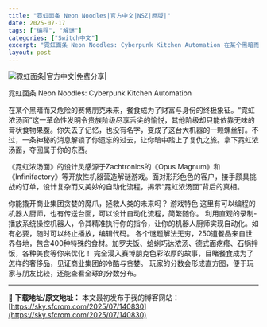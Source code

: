 ```yaml
---
title: "霓虹面条 Neon Noodles|官方中文|NSZ|原版|"
date: 2025-07-17
tags: ["编程", "解谜"]
categories: ["Switch中文"]
excerpt: "霓虹面条 Neon Noodles: Cyberpunk Kitchen Automation 在某个黑暗而又危险的赛博朋克未来，餐食成为了财富与身份的终极象征。“霓虹浓汤面”这一革命性发明令贵族阶级尽享舌尖的愉悦，其他阶级却只能依靠无味的膏状食物果腹。你失去了记忆，也没有名字，变成了这台大机器的一&hellip;"
layout: post
---
```


<img class="aligncenter" src="https://media.st.dl.eccdnx.com/steam/apps/990900/capsule_616x353.jpg?t=1691192264" alt="霓虹面条|官方中文|免费分享|" />

霓虹面条 Neon Noodles: Cyberpunk Kitchen Automation

在某个黑暗而又危险的赛博朋克未来，餐食成为了财富与身份的终极象征。“霓虹浓汤面”这一革命性发明令贵族阶级尽享舌尖的愉悦，其他阶级却只能依靠无味的膏状食物果腹。你失去了记忆，也没有名字，变成了这台大机器的一颗螺丝钉。不过，一条神秘的消息解锁了你遗忘的过去，让你暗中踏上了复仇之旅。拿下霓虹浓汤面，夺回属于你的东西。

《霓虹浓汤面》的设计灵感源于Zachtronics的《Opus Magnum》和《Infinifactory》等开放性机器营造解谜游戏。面对形形色色的客户，接手颇具挑战的订单，设计复杂而又美妙的自动化流程，揭示“霓虹浓汤面”背后的真相。

你能撬开商业集团贪婪的魔爪，拯救人类的未来吗？
游戏特色
这里有可以编程的机器人厨师，也有传送台面，可以设计自动化流程，简繁随你。
利用直观的录制-播放系统操控机器人，令其精准执行你的指令，让你的机器人厨师实现自动化。如有必要，随时可以终止播放，编辑代码。
各个谜题解法无穷，250道餐品来自世界各地，包含400种特殊的食材。加罗夫饭、蛤蜊巧达浓汤、德式面疙瘩、石锅拌饭，各种美食等你来优化！
完全浸入赛博朋克色彩浓厚的故事，目睹餐食成为了怎样的奢侈品，见证商业集团的冷酷与贪婪。
玩家的分数会形成直方图，便于玩家与朋友比较，还能查看全球的分数分布。

---
📖 **下载地址/原文地址：** 本文最初发布于我的博客网站：[https://sky.sfcrom.com/2025/07/140830](https://sky.sfcrom.com/2025/07/140830)
